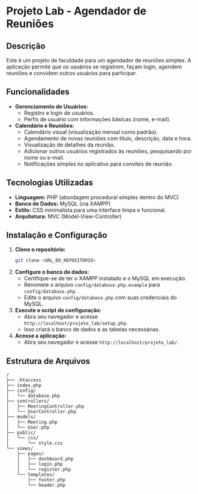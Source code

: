 # Projeto Lab - Agendador de Reuniões

## Descrição

Este é um projeto de faculdade para um agendador de reuniões simples. A aplicação permite que os usuários se registrem, façam login, agendem reuniões e convidem outros usuários para participar.

## Funcionalidades

- **Gerenciamento de Usuários:**
  - Registro e login de usuários.
  - Perfis de usuário com informações básicas (nome, e-mail).
- **Calendário e Reuniões:**
  - Calendário visual (visualização mensal como padrão).
  - Agendamento de novas reuniões com título, descrição, data e hora.
  - Visualização de detalhes da reunião.
  - Adicionar outros usuários registrados às reuniões, pesquisando por nome ou e-mail.
  - Notificações simples no aplicativo para convites de reunião.

## Tecnologias Utilizadas

- **Linguagem:** PHP (abordagem procedural simples dentro do MVC)
- **Banco de Dados:** MySQL (via XAMPP)
- **Estilo:** CSS minimalista para uma interface limpa e funcional.
- **Arquitetura:** MVC (Model-View-Controller)

## Instalação e Configuração

1.  **Clone o repositório:**
    ```bash
    git clone <URL_DO_REPOSITORIO>
    ```
2.  **Configure o banco de dados:**
    - Certifique-se de ter o XAMPP instalado e o MySQL em execução.
    - Renomeie o arquivo `config/database.php.example` para `config/database.php`.
    - Edite o arquivo `config/database.php` com suas credenciais do MySQL.
3.  **Execute o script de configuração:**
    - Abra seu navegador e acesse `http://localhost/projeto_lab/setup.php`.
    - Isso criará o banco de dados e as tabelas necessárias.
4.  **Acesse a aplicação:**
    - Abra seu navegador e acesse `http://localhost/projeto_lab/`.

## Estrutura de Arquivos

```
/
├── .htaccess
├── index.php
├── config/
│   └── database.php
├── controllers/
│   ├── MeetingController.php
│   └── UserController.php
├── models/
│   ├── Meeting.php
│   └── User.php
├── public/
│   └── css/
│       └── style.css
└── views/
    ├── pages/
    │   ├── dashboard.php
    │   ├── login.php
    │   └── register.php
    └── templates/
        ├── footer.php
        └── header.php
```
